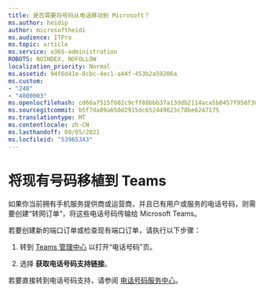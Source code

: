 ```yaml
---
title: 是否需要将号码从电话移动到 Microsoft？
ms.author: heidip
author: microsoftheidi
ms.audience: ITPro
ms.topic: article
ms.service: o365-administration
ROBOTS: NOINDEX, NOFOLLOW
localization_priority: Normal
ms.assetid: 94f6d41e-8cbc-4ec1-a44f-453b2a59206a
ms.custom:
- "248"
- "4000003"
ms.openlocfilehash: cd66a7515f602c9cff88bbb37a13ddb2114aca5b0457f950f3001e51869f59bb
ms.sourcegitcommit: b5f7da89a650d2915dc652449623c78be6247175
ms.translationtype: MT
ms.contentlocale: zh-CN
ms.lasthandoff: 08/05/2021
ms.locfileid: "53965343"
---
```

# <a name="port-existing-numbers-to-teams"></a>将现有号码移植到 Teams

如果你当前拥有手机服务提供商或运营商，并且已有用户或服务的电话号码，则需要创建“转网订单”，将这些电话号码传输给 Microsoft Teams。  

若要创建新的端口订单或检查现有端口订单，请执行以下步骤： 

1. 转到 [Teams 管理中心](https://admin.teams.microsoft.com/phone-numbers) 以打开“电话号码”页。 

1. 选择 **获取电话号码支持链接**。 

若要直接转到电话号码支持，请参阅 [电话号码服务中心](https://pstnsd.powerappsportals.com/)。  